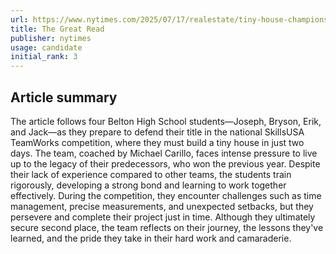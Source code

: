 ```yaml
---
url: https://www.nytimes.com/2025/07/17/realestate/tiny-house-championship-skillsusa-teamworks.html
title: The Great Read
publisher: nytimes
usage: candidate
initial_rank: 3
---
```

## Article summary
The article follows four Belton High School students—Joseph, Bryson, Erik, and Jack—as they prepare to defend their title in the national SkillsUSA TeamWorks competition, where they must build a tiny house in just two days. The team, coached by Michael Carillo, faces intense pressure to live up to the legacy of their predecessors, who won the previous year. Despite their lack of experience compared to other teams, the students train rigorously, developing a strong bond and learning to work together effectively. During the competition, they encounter challenges such as time management, precise measurements, and unexpected setbacks, but they persevere and complete their project just in time. Although they ultimately secure second place, the team reflects on their journey, the lessons they've learned, and the pride they take in their hard work and camaraderie.
